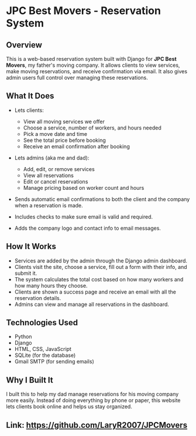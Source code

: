 # JPC Best Movers - Reservation System

## Overview

This is a web-based reservation system built with Django for **JPC Best Movers**, my father's moving company. It allows clients to view services, make moving reservations, and receive confirmation via email. It also gives admin users full control over managing these reservations.

## What It Does

- Lets clients:
  - View all moving services we offer
  - Choose a service, number of workers, and hours needed
  - Pick a move date and time
  - See the total price before booking
  - Receive an email confirmation after booking

- Lets admins (aka me and dad):
  - Add, edit, or remove services
  - View all reservations
  - Edit or cancel reservations
  - Manage pricing based on worker count and hours

- Sends automatic email confirmations to both the client and the company when a reservation is made.
- Includes checks to make sure email is valid and required.
- Adds the company logo and contact info to email messages.

## How It Works

- Services are added by the admin through the Django admin dashboard.
- Clients visit the site, choose a service, fill out a form with their info, and submit it.
- The system calculates the total cost based on how many workers and how many hours they choose.
- Clients are shown a success page and receive an email with all the reservation details.
- Admins can view and manage all reservations in the dashboard.

## Technologies Used

- Python
- Django
- HTML, CSS, JavaScript
- SQLite (for the database)
- Gmail SMTP (for sending emails)

## Why I Built It

I built this to help my dad manage reservations for his moving company more easily. Instead of doing everything by phone or paper, this website lets clients book online and helps us stay organized.

## Link: https://github.com/LaryR2007/JPCMovers